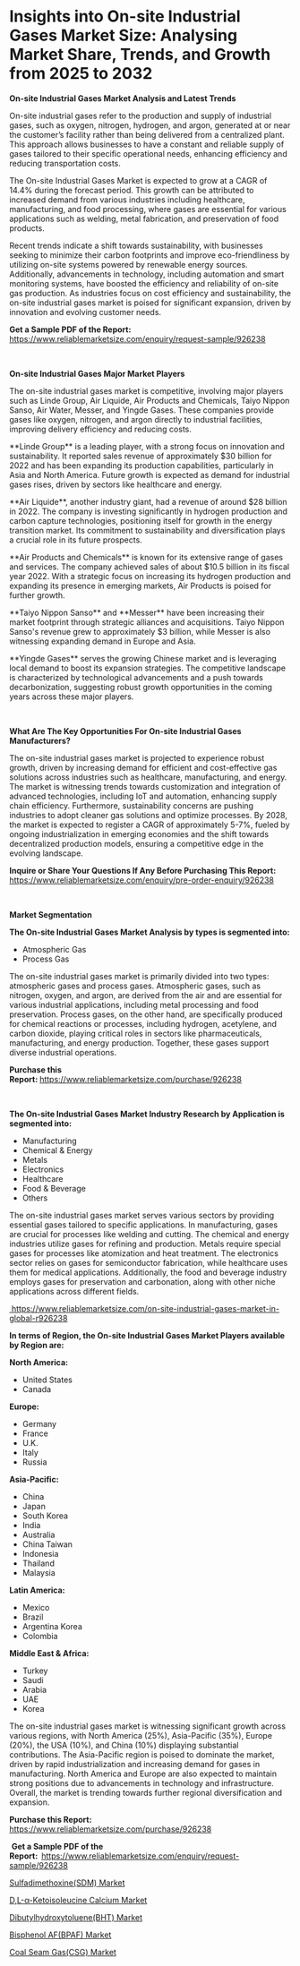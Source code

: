 <p><h1>Insights into On-site Industrial Gases Market Size: Analysing Market Share, Trends, and Growth from 2025 to 2032</h1></p><p><strong>On-site Industrial Gases Market Analysis and Latest Trends</strong></p>
<p><p>On-site industrial gases refer to the production and supply of industrial gases, such as oxygen, nitrogen, hydrogen, and argon, generated at or near the customer’s facility rather than being delivered from a centralized plant. This approach allows businesses to have a constant and reliable supply of gases tailored to their specific operational needs, enhancing efficiency and reducing transportation costs. </p><p>The On-site Industrial Gases Market is expected to grow at a CAGR of 14.4% during the forecast period. This growth can be attributed to increased demand from various industries including healthcare, manufacturing, and food processing, where gases are essential for various applications such as welding, metal fabrication, and preservation of food products. </p><p>Recent trends indicate a shift towards sustainability, with businesses seeking to minimize their carbon footprints and improve eco-friendliness by utilizing on-site systems powered by renewable energy sources. Additionally, advancements in technology, including automation and smart monitoring systems, have boosted the efficiency and reliability of on-site gas production. As industries focus on cost efficiency and sustainability, the on-site industrial gases market is poised for significant expansion, driven by innovation and evolving customer needs.</p></p>
<p><strong>Get a Sample PDF of the Report:&nbsp;</strong> <a href="https://www.reliablemarketsize.com/enquiry/request-sample/926238?utm_campaign=1991&utm_medium=2&utm_source=Github&utm_content=ia&utm_term=24032025&utm_id=on-site-industrial-gases">https://www.reliablemarketsize.com/enquiry/request-sample/926238</a></p>
<p>&nbsp;</p>
<p><strong>On-site Industrial Gases Major Market Players</strong></p>
<p><p>The on-site industrial gases market is competitive, involving major players such as Linde Group, Air Liquide, Air Products and Chemicals, Taiyo Nippon Sanso, Air Water, Messer, and Yingde Gases. These companies provide gases like oxygen, nitrogen, and argon directly to industrial facilities, improving delivery efficiency and reducing costs.</p><p>**Linde Group** is a leading player, with a strong focus on innovation and sustainability. It reported sales revenue of approximately $30 billion for 2022 and has been expanding its production capabilities, particularly in Asia and North America. Future growth is expected as demand for industrial gases rises, driven by sectors like healthcare and energy.</p><p>**Air Liquide**, another industry giant, had a revenue of around $28 billion in 2022. The company is investing significantly in hydrogen production and carbon capture technologies, positioning itself for growth in the energy transition market. Its commitment to sustainability and diversification plays a crucial role in its future prospects.</p><p>**Air Products and Chemicals** is known for its extensive range of gases and services. The company achieved sales of about $10.5 billion in its fiscal year 2022. With a strategic focus on increasing its hydrogen production and expanding its presence in emerging markets, Air Products is poised for further growth.</p><p>**Taiyo Nippon Sanso** and **Messer** have been increasing their market footprint through strategic alliances and acquisitions. Taiyo Nippon Sanso's revenue grew to approximately $3 billion, while Messer is also witnessing expanding demand in Europe and Asia.</p><p>**Yingde Gases** serves the growing Chinese market and is leveraging local demand to boost its expansion strategies. The competitive landscape is characterized by technological advancements and a push towards decarbonization, suggesting robust growth opportunities in the coming years across these major players.</p></p>
<p>&nbsp;</p>
<p><strong>What Are The Key Opportunities For On-site Industrial Gases Manufacturers?</strong></p>
<p><p>The on-site industrial gases market is projected to experience robust growth, driven by increasing demand for efficient and cost-effective gas solutions across industries such as healthcare, manufacturing, and energy. The market is witnessing trends towards customization and integration of advanced technologies, including IoT and automation, enhancing supply chain efficiency. Furthermore, sustainability concerns are pushing industries to adopt cleaner gas solutions and optimize processes. By 2028, the market is expected to register a CAGR of approximately 5-7%, fueled by ongoing industrialization in emerging economies and the shift towards decentralized production models, ensuring a competitive edge in the evolving landscape.</p></p>
<p><strong>Inquire or Share Your Questions If Any Before Purchasing This Report:</strong> <a href="https://www.reliablemarketsize.com/enquiry/pre-order-enquiry/926238?utm_campaign=1991&utm_medium=2&utm_source=Github&utm_content=ia&utm_term=24032025&utm_id=on-site-industrial-gases">https://www.reliablemarketsize.com/enquiry/pre-order-enquiry/926238</a></p>
<p>&nbsp;</p>
<p><strong>Market Segmentation</strong></p>
<p><strong>The On-site Industrial Gases Market Analysis by types is segmented into:</strong></p>
<p><ul><li>Atmospheric Gas</li><li>Process Gas</li></ul></p>
<p><p>The on-site industrial gases market is primarily divided into two types: atmospheric gases and process gases. Atmospheric gases, such as nitrogen, oxygen, and argon, are derived from the air and are essential for various industrial applications, including metal processing and food preservation. Process gases, on the other hand, are specifically produced for chemical reactions or processes, including hydrogen, acetylene, and carbon dioxide, playing critical roles in sectors like pharmaceuticals, manufacturing, and energy production. Together, these gases support diverse industrial operations.</p></p>
<p><strong>Purchase this Report:&nbsp;</strong><a href="https://www.reliablemarketsize.com/purchase/926238?utm_campaign=1991&utm_medium=2&utm_source=Github&utm_content=ia&utm_term=24032025&utm_id=on-site-industrial-gases">https://www.reliablemarketsize.com/purchase/926238</a></p>
<p>&nbsp;</p>
<p><strong>The On-site Industrial Gases Market Industry Research by Application is segmented into:</strong></p>
<p><ul><li>Manufacturing</li><li>Chemical & Energy</li><li>Metals</li><li>Electronics</li><li>Healthcare</li><li>Food & Beverage</li><li>Others</li></ul></p>
<p><p>The on-site industrial gases market serves various sectors by providing essential gases tailored to specific applications. In manufacturing, gases are crucial for processes like welding and cutting. The chemical and energy industries utilize gases for refining and production. Metals require special gases for processes like atomization and heat treatment. The electronics sector relies on gases for semiconductor fabrication, while healthcare uses them for medical applications. Additionally, the food and beverage industry employs gases for preservation and carbonation, along with other niche applications across different fields.</p></p>
<p><a href="https://www.reliablemarketsize.com/on-site-industrial-gases-market-in-global-r926238?utm_campaign=1991&utm_medium=2&utm_source=Github&utm_content=ia&utm_term=24032025&utm_id=on-site-industrial-gases">&nbsp;https://www.reliablemarketsize.com/on-site-industrial-gases-market-in-global-r926238</a></p>
<p><strong>In terms of Region, the On-site Industrial Gases Market Players available by Region are:</strong></p>
<p>
    <p> <strong> North America: </strong>
        <ul>
            <li>United States</li>
            <li>Canada</li>
        </ul>
        </p> 
    <p> <strong> Europe: </strong>
        <ul>
            <li>Germany</li>
            <li>France</li>
            <li>U.K.</li>
            <li>Italy</li>
            <li>Russia</li>
        </ul>
        </p> 
    <p> <strong> Asia-Pacific: </strong>
        <ul>
            <li>China</li>
            <li>Japan</li>
            <li>South Korea</li>
            <li>India</li>
            <li>Australia</li>
            <li>China Taiwan</li>
            <li>Indonesia</li>
            <li>Thailand</li>
            <li>Malaysia</li>
        </ul>
        </p> 
    <p> <strong> Latin America: </strong>
        <ul>
            <li>Mexico</li>
            <li>Brazil</li>
            <li>Argentina Korea</li>
            <li>Colombia</li>
        </ul>
        </p> 
    <p> <strong> Middle East & Africa: </strong>
        <ul>
            <li>Turkey</li>
            <li>Saudi</li>
            <li>Arabia</li>
            <li>UAE</li>
            <li>Korea</li>
        </ul>
    </p>
    </p>
<p><p>The on-site industrial gases market is witnessing significant growth across various regions, with North America (25%), Asia-Pacific (35%), Europe (20%), the USA (10%), and China (10%) displaying substantial contributions. The Asia-Pacific region is poised to dominate the market, driven by rapid industrialization and increasing demand for gases in manufacturing. North America and Europe are also expected to maintain strong positions due to advancements in technology and infrastructure. Overall, the market is trending towards further regional diversification and expansion.</p></p>
<p><strong>Purchase this Report: </strong><a href="https://www.reliablemarketsize.com/purchase/926238?utm_campaign=1991&utm_medium=2&utm_source=Github&utm_content=ia&utm_term=24032025&utm_id=on-site-industrial-gases">https://www.reliablemarketsize.com/purchase/926238</a></p>
<p>&nbsp;<strong>Get a Sample PDF of the Report:&nbsp;&nbsp;</strong><a href="https://www.reliablemarketsize.com/enquiry/request-sample/926238?utm_campaign=1991&utm_medium=2&utm_source=Github&utm_content=ia&utm_term=24032025&utm_id=on-site-industrial-gases">https://www.reliablemarketsize.com/enquiry/request-sample/926238</a></p>
<p><strong></strong></p>
<p><p><a href="https://github.com/countpapajwp/Market-Research-Report-List-1/blob/main/sulfadimethoxinesdm-market.md?utm_campaign=1991&utm_medium=2&utm_source=Github&utm_content=ia&utm_term=24032025&utm_id=on-site-industrial-gases">Sulfadimethoxine(SDM) Market</a></p><p><a href="https://github.com/haagarocapmj/Market-Research-Report-List-1/blob/main/dl-a-ketoisoleucine-calcium-market.md?utm_campaign=1991&utm_medium=2&utm_source=Github&utm_content=ia&utm_term=24032025&utm_id=on-site-industrial-gases">D,L-α-Ketoisoleucine Calcium Market</a></p><p><a href="https://github.com/gfellcincot4/Market-Research-Report-List-1/blob/main/dibutylhydroxytoluenebht-market.md?utm_campaign=1991&utm_medium=2&utm_source=Github&utm_content=ia&utm_term=24032025&utm_id=on-site-industrial-gases">Dibutylhydroxytoluene(BHT) Market</a></p><p><a href="https://github.com/fallalenoswG/Market-Research-Report-List-1/blob/main/bisphenol-afbpaf-market.md?utm_campaign=1991&utm_medium=2&utm_source=Github&utm_content=ia&utm_term=24032025&utm_id=on-site-industrial-gases">Bisphenol AF(BPAF) Market</a></p><p><a href="https://github.com/wraggfomath/Market-Research-Report-List-1/blob/main/coal-seam-gascsg-market.md?utm_campaign=1991&utm_medium=2&utm_source=Github&utm_content=ia&utm_term=24032025&utm_id=on-site-industrial-gases">Coal Seam Gas(CSG) Market</a></p></p>